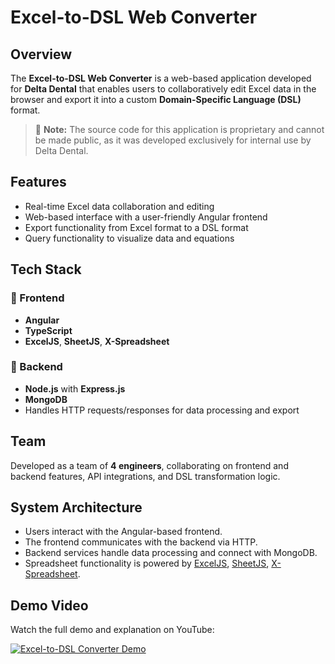 # Excel-to-DSL Web Converter


## Overview

The **Excel-to-DSL Web Converter** is a web-based application developed for **Delta Dental** that enables users to collaboratively edit Excel data in the browser and export it into a custom **Domain-Specific Language (DSL)** format.

> 🛑 **Note:** The source code for this application is proprietary and cannot be made public, as it was developed exclusively for internal use by Delta Dental.

## Features

- Real-time Excel data collaboration and editing
- Web-based interface with a user-friendly Angular frontend
- Export functionality from Excel format to a DSL format
- Query functionality to visualize data and equations

## Tech Stack

### 🔹 Frontend
- **Angular**
- **TypeScript**
- **ExcelJS**, **SheetJS**, **X-Spreadsheet**

### 🔹 Backend
- **Node.js** with **Express.js**
- **MongoDB**
- Handles HTTP requests/responses for data processing and export

## Team

Developed as a team of **4 engineers**, collaborating on frontend and backend features, API integrations, and DSL transformation logic.

## System Architecture

- Users interact with the Angular-based frontend.
- The frontend communicates with the backend via HTTP.
- Backend services handle data processing and connect with MongoDB.
- Spreadsheet functionality is powered by [ExcelJS](https://www.npmjs.com/package/exceljs/v/0.2.19), [SheetJS](https://www.npmjs.com/package/xlsx), [X-Spreadsheet](https://www.npmjs.com/package/x-data-spreadsheet).

## Demo Video

Watch the full demo and explanation on YouTube:  

[![Excel-to-DSL Converter Demo](https://img.youtube.com/vi/ivSxwgRwfdk/0.jpg)](https://www.youtube.com/watch?v=ivSxwgRwfdk)
